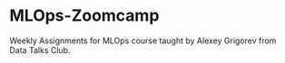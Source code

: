 # MLOps-Zoomcamp
Weekly Assignments for MLOps course taught by Alexey Grigorev from Data Talks Club.
